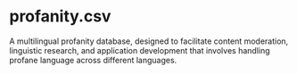 # profanity.csv
A multilingual profanity database, designed to facilitate content moderation, linguistic research, and application development that involves handling profane language across different languages.
